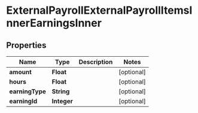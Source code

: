 

# ExternalPayrollExternalPayrollItemsInnerEarningsInner


## Properties

| Name | Type | Description | Notes |
|------------ | ------------- | ------------- | -------------|
|**amount** | **Float** |  |  [optional] |
|**hours** | **Float** |  |  [optional] |
|**earningType** | **String** |  |  [optional] |
|**earningId** | **Integer** |  |  [optional] |



